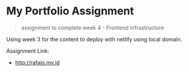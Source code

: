 # My Portfolio Assignment

> assignment to complete week 4 - Frontend Infrastructure

Using week 3 for the content to deploy with netlify using local domain.

Assignment Link:

- http://rafajo.my.id
